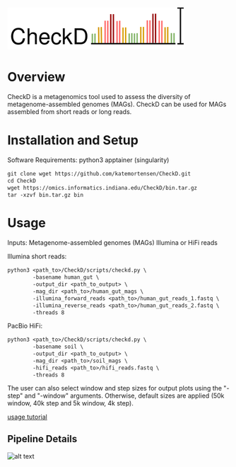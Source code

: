 # ![Logo](./diagrams/checkD_logo.drawio.png) 


# Overview

CheckD is a metagenomics tool used to assess the diversity of metagenome-assembled genomes (MAGs). CheckD can be used for MAGs assembled from short reads or long reads. 

# Installation and Setup 

Software Requirements: 
python3
apptainer (singularity)

```
git clone wget https://github.com/katemortensen/CheckD.git
cd CheckD
wget https://omics.informatics.indiana.edu/CheckD/bin.tar.gz
tar -xzvf bin.tar.gz bin
```

# Usage

Inputs:
Metagenome-assembled genomes (MAGs)
Illumina or HiFi reads



Illumina short reads:

```
python3 <path_to>/CheckD/scripts/checkd.py \
        -basename human_gut \
        -output_dir <path_to_output> \
        -mag_dir <path_to>/human_gut_mags \
        -illumina_forward_reads <path_to>/human_gut_reads_1.fastq \
        -illumina_reverse_reads <path_to>/human_gut_reads_2.fastq \
        -threads 8
```

PacBio HiFi:

```
python3 <path_to>/CheckD/scripts/checkd.py \
        -basename soil \
        -output_dir <path_to_output> \
        -mag_dir <path_to>/soil_mags \
        -hifi_reads <path_to>/hifi_reads.fastq \
        -threads 8
```

The user can also select window and step sizes for output plots using the "-step" and "-window" arguments. Otherwise, default sizes are applied (50k window, 40k step and 5k window, 4k step).



[usage tutorial](https://github.com/katemortensen/Hypervariable-region-aware-co-assembly-of-metagenomes/blob/585052fb24fd959ab47ce077d4daa5e0ba7511d7/hypervar-pipeline/usage_tutorial.md)

## Pipeline Details

![alt text](https://github.com/katemortensen/Hypervariable-region-aware-co-assembly-of-metagenomes/blob/9f18217452eb15362cc46c4c5fc05f9e9709498e/images/repeat_guided_spacer_disc_20220510-Page-1.drawio.png)
